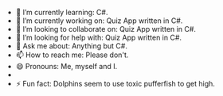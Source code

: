 - 🌱 I’m currently learning: C#.
- 🔭 I’m currently working on: Quiz App written in C#.
- 👯 I’m looking to collaborate on: Quiz App written in C#.
- 🤔 I’m looking for help with: Quiz App written in C#.
- 💬 Ask me about: Anything but C#.
- 📫 How to reach me: Please don't.
- 😄 Pronouns: Me, myself and I.
- 
- ⚡ Fun fact: Dolphins seem to use toxic pufferfish to get high. 
